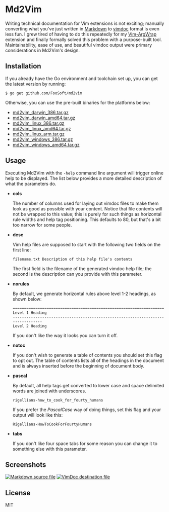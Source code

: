 # Md2Vim #

Writing technical documentation for Vim extensions is not exciting; manually converting what you've just written in
[Markdown](https://daringfireball.net/projects/markdown/) to
[vimdoc](http://vimdoc.sourceforge.net/htmldoc/usr_toc.html) format is even less fun. I grew tired of having to do this
repeatedly for my [Vim-ArgWrap](https://foosoft.net/projects/vim-argwrap/) extension and finally formally solved this problem with a
purpose-built tool. Maintainability, ease of use, and beautiful vimdoc output were primary considerations in Md2Vim's
design.

## Installation ##

If you already have the Go environment and toolchain set up, you can get the latest version by running:

```
$ go get github.com/FooSoft/md2vim
```

Otherwise, you can use the pre-built binaries for the platforms below:

*   [md2vim_darwin_386.tar.gz](https://foosoft.net/projects/md2vim/dl/md2vim_darwin_386.tar.gz)
*   [md2vim_darwin_amd64.tar.gz](https://foosoft.net/projects/md2vim/dl/md2vim_darwin_amd64.tar.gz)
*   [md2vim_linux_386.tar.gz](https://foosoft.net/projects/md2vim/dl/md2vim_linux_386.tar.gz)
*   [md2vim_linux_amd64.tar.gz](https://foosoft.net/projects/md2vim/dl/md2vim_linux_amd64.tar.gz)
*   [md2vim_linux_arm.tar.gz](https://foosoft.net/projects/md2vim/dl/md2vim_linux_arm.tar.gz)
*   [md2vim_windows_386.tar.gz](https://foosoft.net/projects/md2vim/dl/md2vim_windows_386.tar.gz)
*   [md2vim_windows_amd64.tar.gz](https://foosoft.net/projects/md2vim/dl/md2vim_windows_amd64.tar.gz)

## Usage ##

Executing Md2Vim with the `-help` command line argument will trigger online help to be displayed. The list below
provides a more detailed description of what the parameters do.

*   **cols**

    The number of columns used for laying out vimdoc files to make them look as good as possible with your content.
    Notice that file contents will not be wrapped to this value; this is purely for such things as horizontal rule
    widths and help tag positioning. This defaults to 80, but that's a bit too narrow for some people.

*   **desc**

    Vim help files are supposed to start with the following two fields on the first line:

    ```
    filename.txt Description of this help file's contents
    ```

    The first field is the filename of the generated vimdoc help file; the second is the description can you provide
    with this parameter.

*   **norules**

    By default, we generate horizontal rules above level 1-2 headings, as shown below:

    ```
    ================================================================================
    Level 1 Heading
    --------------------------------------------------------------------------------
    Level 2 Heading
    ```
    If you don't like the way it looks you can turn it off.

*   **notoc**

    If you don't wish to generate a table of contents you should set this flag to opt out. The table of contents lists
    all of the headings in the document and is always inserted before the beginning of document body.

*   **pascal**

    By default, all help tags get converted to lower case and space delimited words are joined with underscores.

    ```
    rigellians-how_to_cook_for_fourty_humans
    ```

    If you prefer the *PascalCase* way of doing things, set this flag and your output will look like this:

    ```
    Rigellians-HowToCookForFourtyHumans
    ```

*   **tabs**

    If you don't like four space tabs for some reason you can change it to something else with this parameter.

## Screenshots ##

[![Markdown source file](https://foosoft.net/projects/md2vim/img/markdown-thumb.png)](https://foosoft.net/projects/md2vim/img/markdown.png)
[![VimDoc destination file](https://foosoft.net/projects/md2vim/img/vimdoc-thumb.png)](https://foosoft.net/projects/md2vim/img/vimdoc.png)

## License ##

MIT
